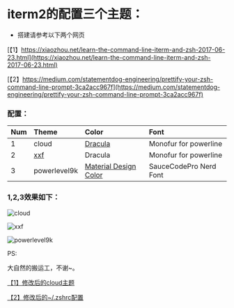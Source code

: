 # iterm2的配置三个主题：

* 搭建请参考以下两个网页

[【1】https://xiaozhou.net/learn-the-command-line-iterm-and-zsh-2017-06-23.html](https://xiaozhou.net/learn-the-command-line-iterm-and-zsh-2017-06-23.html)

[【2】https://medium.com/statementdog-engineering/prettify-your-zsh-command-line-prompt-3ca2acc967f](https://medium.com/statementdog-engineering/prettify-your-zsh-command-line-prompt-3ca2acc967f)

### 配置：

| Num | Theme | Color | Font |
| :--- | :--- | :--- | :--- | 
| 1 | cloud | [Dracula](https://draculatheme.com/iterm/) | Monofur for powerline | 
| 2 | [xxf](https://github.com/xfanwu/oh-my-zsh-custom-xxf) | Dracula | Monofur for powerline | 
| 3 | powerlevel9k | [Material Design Color](https://github.com/MartinSeeler/iterm2-material-design) | SauceCodePro Nerd Font | 

### 1,2,3效果如下：
![cloud](https://github.com/miqianmimi/iterm-style/blob/master/1cloud.png)

![xxf](https://github.com/miqianmimi/iterm-style/blob/master/2xxf.png)

![powerlevel9k](https://github.com/miqianmimi/iterm-style/blob/master/3powerline.png)


PS:

大自然的搬运工，不谢~。

[【1】修改后的cloud主题](https://github.com/miqianmimi/oh-my-zsh/blob/master/cloud.zsh-theme)

[【2】修改后的~/.zshrc配置](https://github.com/miqianmimi/iterm-style/blob/master/zshrc)

